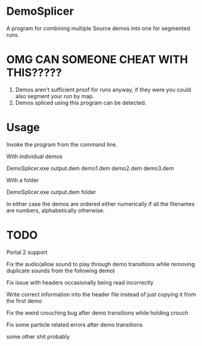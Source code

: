 # DemoSplicer
A program for combining multiple Source demos into one for segmented runs.

# OMG CAN SOMEONE CHEAT WITH THIS?????
1. Demos aren't sufficient proof for runs anyway, if they were you could also segment your run by map.
2. Demos spliced using this program can be detected.

# Usage
Invoke the program from the command line.

With individual demos

DemoSplicer.exe output.dem demo1.dem demo2.dem demo3.dem

With a folder

DemoSplicer.exe output.dem folder

In either case the demos are ordered either numerically if all the filenames are numbers, alphabetically otherwise.

# TODO
Portal 2 support

Fix the audio(allow sound to play through demo transitions while removing duplicate sounds from the following demo)

Fix issue with headers occasionally being read incorrectly

Write correct information into the header file instead of just copying it from the first demo

Fix the weird crouching bug after demo transitions while holding crouch

Fix some particle related errors after demo transitions

some other shit probably